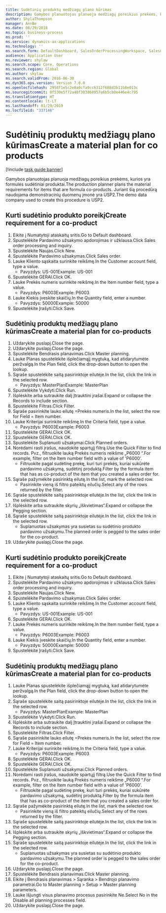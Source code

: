 ```yaml
---
title: Sudėtinių produktų medžiagų plano kūrimas
description: Gamybos planuotojas planuoja medžiagų poreikius prekėms, kurios yra formulės sudėtiniai produktai.
author: ShylaThompson
manager: AnnBe
ms.date: 08/29/2018
ms.topic: business-process
ms.prod: ''
ms.service: dynamics-ax-applications
ms.technology: ''
ms.search.form: DefaultDashboard, SalesOrderProcessingWorkspace, SalesCreateOrder, SalesTable, ReqCreatePlanWorkspace, ReqTransPlanCard, SysQueryForm, ReqTransPo
audience: Application User
ms.reviewer: shylaw
ms.search.scope: Core, Operations
ms.search.region: Global
ms.author: shylaw
ms.search.validFrom: 2016-06-30
ms.dyn365.ops.version: Version 7.0.0
ms.openlocfilehash: 2958f1e5c2e8a0cfa9cc6312f688d3b11b8e013c
ms.sourcegitcommit: 0f530e5f72a40f383868957a6b5cb0e446e4c795
ms.translationtype: HT
ms.contentlocale: lt-LT
ms.lasthandoff: 01/29/2019
ms.locfileid: "337146"
---
```

# <a name="create-a-material-plan-for-co-products"></a><span data-ttu-id="be10e-103">Sudėtinių produktų medžiagų plano kūrimas</span><span class="sxs-lookup"><span data-stu-id="be10e-103">Create a material plan for co products</span></span>

[!include [task guide banner](../../includes/task-guide-banner.md)]

<span data-ttu-id="be10e-104">Gamybos planuotojas planuoja medžiagų poreikius prekėms, kurios yra formulės sudėtiniai produktai.</span><span class="sxs-lookup"><span data-stu-id="be10e-104">The production planner plans the material requirements for items that are formula co-products.</span></span> <span data-ttu-id="be10e-105">Juriant šią procedūrą naudojama demonstracinių duomenų įmonė yra USP2.</span><span class="sxs-lookup"><span data-stu-id="be10e-105">The demo data company used to create this procedure is USP2.</span></span>


## <a name="create-requirement-for-a-co-product"></a><span data-ttu-id="be10e-106">Kurti sudėtinio produkto poreikį</span><span class="sxs-lookup"><span data-stu-id="be10e-106">Create requirement for a co-product</span></span>
1. <span data-ttu-id="be10e-107">Eikite į Numatytoji ataskaitų sritis.</span><span class="sxs-lookup"><span data-stu-id="be10e-107">Go to Default dashboard.</span></span>
2. <span data-ttu-id="be10e-108">Spustelėkite Pardavimo užsakymo apdorojimas ir užklausa.</span><span class="sxs-lookup"><span data-stu-id="be10e-108">Click Sales order processing and inquiry.</span></span>
3. <span data-ttu-id="be10e-109">Spustelėkite Naujas.</span><span class="sxs-lookup"><span data-stu-id="be10e-109">Click New.</span></span>
4. <span data-ttu-id="be10e-110">Spustelėkite Pardavimo užsakymas.</span><span class="sxs-lookup"><span data-stu-id="be10e-110">Click Sales order.</span></span>
5. <span data-ttu-id="be10e-111">Lauke Kliento sąskaita surinkite reikšmę.</span><span class="sxs-lookup"><span data-stu-id="be10e-111">In the Customer account field, type a value.</span></span>
    * <span data-ttu-id="be10e-112">Pavyzdys: US-001</span><span class="sxs-lookup"><span data-stu-id="be10e-112">Example: US-001</span></span>  
6. <span data-ttu-id="be10e-113">Spustelėkite GERAI.</span><span class="sxs-lookup"><span data-stu-id="be10e-113">Click OK.</span></span>
7. <span data-ttu-id="be10e-114">Lauke Prekės numeris surinkite reikšmę.</span><span class="sxs-lookup"><span data-stu-id="be10e-114">In the Item number field, type a value.</span></span>
    * <span data-ttu-id="be10e-115">Pavyzdys: P6003</span><span class="sxs-lookup"><span data-stu-id="be10e-115">Example: P6003</span></span>  
8. <span data-ttu-id="be10e-116">Lauke Kiekis įveskite skaičių.</span><span class="sxs-lookup"><span data-stu-id="be10e-116">In the Quantity field, enter a number.</span></span>
    * <span data-ttu-id="be10e-117">Pavyzdys: 50000</span><span class="sxs-lookup"><span data-stu-id="be10e-117">Example: 50000</span></span>  
9. <span data-ttu-id="be10e-118">Spustelėkite Įrašyti.</span><span class="sxs-lookup"><span data-stu-id="be10e-118">Click Save.</span></span>

## <a name="create-a-material-plan-for-co-products"></a><span data-ttu-id="be10e-119">Sudėtinių produktų medžiagų plano kūrimas</span><span class="sxs-lookup"><span data-stu-id="be10e-119">Create a material plan for co-products</span></span>
1. <span data-ttu-id="be10e-120">Uždarykite puslapį.</span><span class="sxs-lookup"><span data-stu-id="be10e-120">Close the page.</span></span>
2. <span data-ttu-id="be10e-121">Uždarykite puslapį.</span><span class="sxs-lookup"><span data-stu-id="be10e-121">Close the page.</span></span>
3. <span data-ttu-id="be10e-122">Spustelėkite Bendrasis planavimas.</span><span class="sxs-lookup"><span data-stu-id="be10e-122">Click Master planning.</span></span>
4. <span data-ttu-id="be10e-123">Lauke Planas spustelėkite išplečiamąjį mygtuką, kad atidarytumėte peržvalgą.</span><span class="sxs-lookup"><span data-stu-id="be10e-123">In the Plan field, click the drop-down button to open the lookup.</span></span>
5. <span data-ttu-id="be10e-124">Sąraše spustelėkite saitą pasirinktoje eilutėje.</span><span class="sxs-lookup"><span data-stu-id="be10e-124">In the list, click the link in the selected row.</span></span>
    * <span data-ttu-id="be10e-125">Pavyzdys: MasterPlan</span><span class="sxs-lookup"><span data-stu-id="be10e-125">Example: MasterPlan</span></span>  
6. <span data-ttu-id="be10e-126">Spustelėkite Vykdyti.</span><span class="sxs-lookup"><span data-stu-id="be10e-126">Click Run.</span></span>
7. <span data-ttu-id="be10e-127">Išplėskite arba sutraukite dalį Įtrauktini įrašai.</span><span class="sxs-lookup"><span data-stu-id="be10e-127">Expand or collapse the Records to include section.</span></span>
8. <span data-ttu-id="be10e-128">Spustelėkite Filtras.</span><span class="sxs-lookup"><span data-stu-id="be10e-128">Click Filter.</span></span>
9. <span data-ttu-id="be10e-129">Sąraše pasirinkite lauko eilutę =Prekės numeris.</span><span class="sxs-lookup"><span data-stu-id="be10e-129">In the list, select the row for Field = Item number.</span></span>
10. <span data-ttu-id="be10e-130">Lauke Kriterijai surinkite reikšmę.</span><span class="sxs-lookup"><span data-stu-id="be10e-130">In the Criteria field, type a value.</span></span>
    * <span data-ttu-id="be10e-131">Pavyzdys: P6003</span><span class="sxs-lookup"><span data-stu-id="be10e-131">Example: P6003</span></span>  
11. <span data-ttu-id="be10e-132">Spustelėkite GERAI.</span><span class="sxs-lookup"><span data-stu-id="be10e-132">Click OK.</span></span>
12. <span data-ttu-id="be10e-133">Spustelėkite GERAI.</span><span class="sxs-lookup"><span data-stu-id="be10e-133">Click OK.</span></span>
13. <span data-ttu-id="be10e-134">Spustelėkite Suplanuoti užsakymai.</span><span class="sxs-lookup"><span data-stu-id="be10e-134">Click Planned orders.</span></span>
14. <span data-ttu-id="be10e-135">Norėdami rasti įrašus, naudokite spartųjį filtrą.</span><span class="sxs-lookup"><span data-stu-id="be10e-135">Use the Quick Filter to find records.</span></span> <span data-ttu-id="be10e-136">Pvz., filtruokite lauką Prekės numeris reikšme „P6000 “.</span><span class="sxs-lookup"><span data-stu-id="be10e-136">For example, filter on the Item number field with a value of 'P6000'.</span></span>
    * <span data-ttu-id="be10e-137">Filtruokite pagal sudėtinę prekę, kuri turi prekės, kuriai sukūrėte pardavimo užsakymą, sudėtinį produktą.</span><span class="sxs-lookup"><span data-stu-id="be10e-137">Filter by the formula item that has as co-product of the item that you created a sales order for.</span></span>  
15. <span data-ttu-id="be10e-138">Sąraše pažymėkite pasirinktą eilutę.</span><span class="sxs-lookup"><span data-stu-id="be10e-138">In the list, mark the selected row.</span></span>
    * <span data-ttu-id="be10e-139">Pasirinkite vieną iš filtro pateiktų eilučių.</span><span class="sxs-lookup"><span data-stu-id="be10e-139">Select any of the rows returned by the filter.</span></span>  
16. <span data-ttu-id="be10e-140">Sąraše spustelėkite saitą pasirinktoje eilutėje.</span><span class="sxs-lookup"><span data-stu-id="be10e-140">In the list, click the link in the selected row.</span></span>
17. <span data-ttu-id="be10e-141">Išplėskite arba sutraukite skyrių „Iškvietimas“.</span><span class="sxs-lookup"><span data-stu-id="be10e-141">Expand or collapse the Pegging section.</span></span>
18. <span data-ttu-id="be10e-142">Sąraše spustelėkite saitą pasirinktoje eilutėje.</span><span class="sxs-lookup"><span data-stu-id="be10e-142">In the list, click the link in the selected row.</span></span>
    * <span data-ttu-id="be10e-143">Suplanuotas užsakymas yra susietas su sudėtinio produkto pardavimo užsakymu.</span><span class="sxs-lookup"><span data-stu-id="be10e-143">The planned order is pegged to the sales order for the co-product.</span></span>  
19. <span data-ttu-id="be10e-144">Uždarykite puslapį.</span><span class="sxs-lookup"><span data-stu-id="be10e-144">Close the page.</span></span>

## <a name="create-requirement-for-a-co-product"></a><span data-ttu-id="be10e-145">Kurti sudėtinio produkto poreikį</span><span class="sxs-lookup"><span data-stu-id="be10e-145">Create requirement for a co-product</span></span>
1. <span data-ttu-id="be10e-146">Eikite į Numatytoji ataskaitų sritis.</span><span class="sxs-lookup"><span data-stu-id="be10e-146">Go to Default dashboard.</span></span>
2. <span data-ttu-id="be10e-147">Spustelėkite Pardavimo užsakymo apdorojimas ir užklausa.</span><span class="sxs-lookup"><span data-stu-id="be10e-147">Click Sales order processing and inquiry.</span></span>
3. <span data-ttu-id="be10e-148">Spustelėkite Naujas.</span><span class="sxs-lookup"><span data-stu-id="be10e-148">Click New.</span></span>
4. <span data-ttu-id="be10e-149">Spustelėkite Pardavimo užsakymas.</span><span class="sxs-lookup"><span data-stu-id="be10e-149">Click Sales order.</span></span>
5. <span data-ttu-id="be10e-150">Lauke Kliento sąskaita surinkite reikšmę.</span><span class="sxs-lookup"><span data-stu-id="be10e-150">In the Customer account field, type a value.</span></span>
    * <span data-ttu-id="be10e-151">Pavyzdys: US-001</span><span class="sxs-lookup"><span data-stu-id="be10e-151">Example: US-001</span></span>  
6. <span data-ttu-id="be10e-152">Spustelėkite GERAI.</span><span class="sxs-lookup"><span data-stu-id="be10e-152">Click OK.</span></span>
7. <span data-ttu-id="be10e-153">Lauke Prekės numeris surinkite reikšmę.</span><span class="sxs-lookup"><span data-stu-id="be10e-153">In the Item number field, type a value.</span></span>
    * <span data-ttu-id="be10e-154">Pavyzdys: P6003</span><span class="sxs-lookup"><span data-stu-id="be10e-154">Example: P6003</span></span>  
8. <span data-ttu-id="be10e-155">Lauke Kiekis įveskite skaičių.</span><span class="sxs-lookup"><span data-stu-id="be10e-155">In the Quantity field, enter a number.</span></span>
    * <span data-ttu-id="be10e-156">Pavyzdys: 50000</span><span class="sxs-lookup"><span data-stu-id="be10e-156">Example: 50000</span></span>  
9. <span data-ttu-id="be10e-157">Spustelėkite Įrašyti.</span><span class="sxs-lookup"><span data-stu-id="be10e-157">Click Save.</span></span>

## <a name="create-a-material-plan-for-co-products"></a><span data-ttu-id="be10e-158">Sudėtinių produktų medžiagų plano kūrimas</span><span class="sxs-lookup"><span data-stu-id="be10e-158">Create a material plan for co-products</span></span>
1. <span data-ttu-id="be10e-159">Lauke Planas spustelėkite išplečiamąjį mygtuką, kad atidarytumėte peržvalgą.</span><span class="sxs-lookup"><span data-stu-id="be10e-159">In the Plan field, click the drop-down button to open the lookup.</span></span>
2. <span data-ttu-id="be10e-160">Sąraše spustelėkite saitą pasirinktoje eilutėje.</span><span class="sxs-lookup"><span data-stu-id="be10e-160">In the list, click the link in the selected row.</span></span>
    * <span data-ttu-id="be10e-161">Pavyzdys: MasterPlan</span><span class="sxs-lookup"><span data-stu-id="be10e-161">Example: MasterPlan</span></span>  
3. <span data-ttu-id="be10e-162">Spustelėkite Vykdyti.</span><span class="sxs-lookup"><span data-stu-id="be10e-162">Click Run.</span></span>
4. <span data-ttu-id="be10e-163">Išplėskite arba sutraukite dalį Įtrauktini įrašai.</span><span class="sxs-lookup"><span data-stu-id="be10e-163">Expand or collapse the Records to include section.</span></span>
5. <span data-ttu-id="be10e-164">Spustelėkite Filtras.</span><span class="sxs-lookup"><span data-stu-id="be10e-164">Click Filter.</span></span>
6. <span data-ttu-id="be10e-165">Sąraše pasirinkite lauko eilutę =Prekės numeris.</span><span class="sxs-lookup"><span data-stu-id="be10e-165">In the list, select the row for Field = Item number.</span></span>
7. <span data-ttu-id="be10e-166">Lauke Kriterijai surinkite reikšmę.</span><span class="sxs-lookup"><span data-stu-id="be10e-166">In the Criteria field, type a value.</span></span>
    * <span data-ttu-id="be10e-167">Pavyzdys: P6003</span><span class="sxs-lookup"><span data-stu-id="be10e-167">Example: P6003</span></span>  
8. <span data-ttu-id="be10e-168">Spustelėkite GERAI.</span><span class="sxs-lookup"><span data-stu-id="be10e-168">Click OK.</span></span>
9. <span data-ttu-id="be10e-169">Spustelėkite GERAI.</span><span class="sxs-lookup"><span data-stu-id="be10e-169">Click OK.</span></span>
10. <span data-ttu-id="be10e-170">Spustelėkite Suplanuoti užsakymai.</span><span class="sxs-lookup"><span data-stu-id="be10e-170">Click Planned orders.</span></span>
11. <span data-ttu-id="be10e-171">Norėdami rasti įrašus, naudokite spartųjį filtrą.</span><span class="sxs-lookup"><span data-stu-id="be10e-171">Use the Quick Filter to find records.</span></span> <span data-ttu-id="be10e-172">Pvz., filtruokite lauką Prekės numeris reikšme „P6000 “.</span><span class="sxs-lookup"><span data-stu-id="be10e-172">For example, filter on the Item number field with a value of 'P6000'.</span></span>
    * <span data-ttu-id="be10e-173">Filtruokite pagal sudėtinę prekę, kuri turi prekės, kuriai sukūrėte pardavimo užsakymą, sudėtinį produktą.</span><span class="sxs-lookup"><span data-stu-id="be10e-173">Filter by the formula item that has as co-product of the item that you created a sales order for.</span></span>  
12. <span data-ttu-id="be10e-174">Sąraše pažymėkite pasirinktą eilutę.</span><span class="sxs-lookup"><span data-stu-id="be10e-174">In the list, mark the selected row.</span></span>
    * <span data-ttu-id="be10e-175">Pasirinkite vieną iš filtro pateiktų eilučių.</span><span class="sxs-lookup"><span data-stu-id="be10e-175">Select any of the rows returned by the filter.</span></span>  
13. <span data-ttu-id="be10e-176">Sąraše spustelėkite saitą pasirinktoje eilutėje.</span><span class="sxs-lookup"><span data-stu-id="be10e-176">In the list, click the link in the selected row.</span></span>
14. <span data-ttu-id="be10e-177">Išplėskite arba sutraukite skyrių „Iškvietimas“.</span><span class="sxs-lookup"><span data-stu-id="be10e-177">Expand or collapse the Pegging section.</span></span>
15. <span data-ttu-id="be10e-178">Sąraše spustelėkite saitą pasirinktoje eilutėje.</span><span class="sxs-lookup"><span data-stu-id="be10e-178">In the list, click the link in the selected row.</span></span>
    * <span data-ttu-id="be10e-179">Suplanuotas užsakymas yra susietas su sudėtinio produkto pardavimo užsakymu.</span><span class="sxs-lookup"><span data-stu-id="be10e-179">The planned order is pegged to the sales order for the co-product.</span></span>  
16. <span data-ttu-id="be10e-180">Uždarykite puslapį.</span><span class="sxs-lookup"><span data-stu-id="be10e-180">Close the page.</span></span>
17. <span data-ttu-id="be10e-181">Spustelėkite Bendrasis planavimas.</span><span class="sxs-lookup"><span data-stu-id="be10e-181">Click Master planning.</span></span>
18. <span data-ttu-id="be10e-182">Eikite į Bendrasis planavimas > Sąranka > Bendrojo planavimo parametrai.</span><span class="sxs-lookup"><span data-stu-id="be10e-182">Go to Master planning > Setup > Master planning parameters.</span></span>
19. <span data-ttu-id="be10e-183">Lauke Išjungti visus planavimo procesus pasirinkite Ne.</span><span class="sxs-lookup"><span data-stu-id="be10e-183">Select No in the Disable all planning processes field.</span></span>
20. <span data-ttu-id="be10e-184">Uždarykite puslapį.</span><span class="sxs-lookup"><span data-stu-id="be10e-184">Close the page.</span></span>

